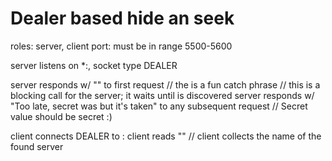 Dealer based hide an seek
=====

roles: server, client
port: must be in range 5500-5600

server listens on *:<port>, socket type DEALER

server responds w/ "<secret>" to first request      // the <secret> is a fun catch phrase
    // this is a blocking call for the server; it waits until is discovered
server responds w/ "Too late, secret was <secret> but it's taken" to any subsequent request
    // Secret value should be secret :)


client connects DEALER to <ip>:<port>
client reads "<secret>"
    // client collects the name of the found server
